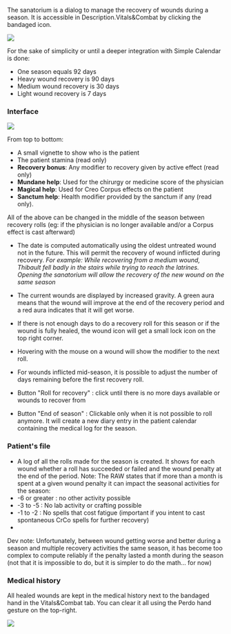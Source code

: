 The sanatorium is a dialog to manage the recovery of wounds during a season. It is accessible in Description.Vitals&Combat by clicking the bandaged icon.

![](systems/arm5e/assets/userguide/Health.png)

For the sake of simplicity or until a deeper integration with Simple Calendar is done:
- One season equals 92 days
- Heavy wound recovery is 90 days
- Medium wound recovery is 30 days
- Light wound recovery is 7 days

### Interface

![](systems/arm5e/assets/userguide/sanatorium.png)

From top to bottom:
- A small vignette to show who is the patient
- The patient stamina (read only)
- **Recovery bonus**: Any modifier to recovery given by active effect (read only)
- **Mundane help**: Used for the chirurgy or medicine score of the physician
- **Magical help**: Used for Creo Corpus effects on the patient
- **Sanctum help**: Health modifier provided by the sanctum if any (read only).

All of the above can be changed in the middle of the season between recovery rolls (eg: if the physician is no longer available and/or a Corpus effect is cast afterward)

- The date is computed automatically using the oldest untreated wound not in the future. This will permit the recovery of wound inflicted during recovery.
*For example: While recovering from a medium wound, Thibault fell badly in the stairs while trying to reach the latrines. Opening the sanatorium will allow the recovery of the new wound on the same season*

- The current wounds are displayed by increased gravity. A green aura means that the wound will improve at the end of the recovery period and a red aura indicates that it will get worse.
- If there is not enough days to do a recovery roll for this season or if the wound is fully healed, the wound icon will get a small lock icon on the top right corner.
- Hovering with the mouse on a wound will show the modifier to the next roll.
- For wounds inflicted mid-season, it is possible to adjust the number of days remaining before the first recovery roll.
- Button "Roll for recovery" : click until there is no more days available or wounds to recover from
- Button "End of season" :  Clickable only when it is not possible to roll anymore. It will create a new diary entry in the patient calendar containing the medical log for the season.

### Patient's file

- A log of all the rolls made for the season is created. It shows for each wound whether a roll has succeeded or failed and the wound penalty at the end of the period.
Note: The RAW states that if more than a month is spent at a given wound penalty it can impact the seasonal activities for the season:
- -6 or greater : no other activity possible
- -3 to -5 : No lab activity or crafting possible
- -1 to -2 : No spells that cost fatigue (important if you intent to cast spontaneous CrCo spells for further recovery)
- 
Dev note: Unfortunately, between wound getting worse and better during a season and multiple recovery activities the same season, it has become too complex to compute reliably if the penalty lasted a month during the season (not that it is impossible to do, but it is simpler to do the math... for now)

### Medical history

All healed wounds are kept in the medical history next to the bandaged hand in the Vitals&Combat tab. You can clear it all using the Perdo hand gesture on the top-right.

![](systems/arm5e/assets/userguide/MedicalHistory.png)
